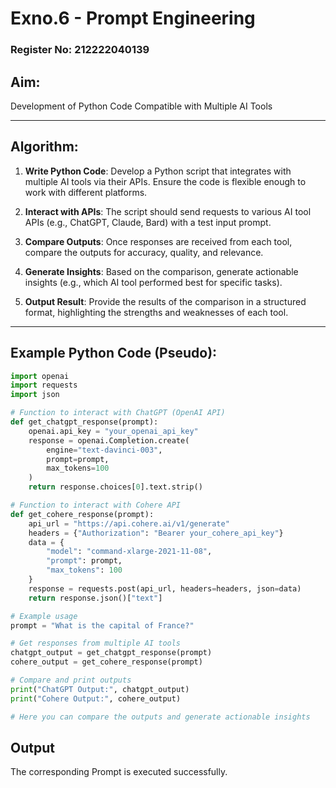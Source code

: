 # Exno.6 - Prompt Engineering
### Register No: 212222040139

## Aim:
Development of Python Code Compatible with Multiple AI Tools

---

## Algorithm:
1. **Write Python Code**: Develop a Python script that integrates with multiple AI tools via their APIs. Ensure the code is flexible enough to work with different platforms.
   
2. **Interact with APIs**: The script should send requests to various AI tool APIs (e.g., ChatGPT, Claude, Bard) with a test input prompt.
   
3. **Compare Outputs**: Once responses are received from each tool, compare the outputs for accuracy, quality, and relevance.

4. **Generate Insights**: Based on the comparison, generate actionable insights (e.g., which AI tool performed best for specific tasks).

5. **Output Result**: Provide the results of the comparison in a structured format, highlighting the strengths and weaknesses of each tool.

---

## Example Python Code (Pseudo):

```python
import openai
import requests
import json

# Function to interact with ChatGPT (OpenAI API)
def get_chatgpt_response(prompt):
    openai.api_key = "your_openai_api_key"
    response = openai.Completion.create(
        engine="text-davinci-003",
        prompt=prompt,
        max_tokens=100
    )
    return response.choices[0].text.strip()

# Function to interact with Cohere API
def get_cohere_response(prompt):
    api_url = "https://api.cohere.ai/v1/generate"
    headers = {"Authorization": "Bearer your_cohere_api_key"}
    data = {
        "model": "command-xlarge-2021-11-08",
        "prompt": prompt,
        "max_tokens": 100
    }
    response = requests.post(api_url, headers=headers, json=data)
    return response.json()["text"]

# Example usage
prompt = "What is the capital of France?"

# Get responses from multiple AI tools
chatgpt_output = get_chatgpt_response(prompt)
cohere_output = get_cohere_response(prompt)

# Compare and print outputs
print("ChatGPT Output:", chatgpt_output)
print("Cohere Output:", cohere_output)

# Here you can compare the outputs and generate actionable insights

```

## Output
The corresponding Prompt is executed successfully.
